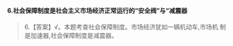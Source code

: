 #### 6.社会保障制度是社会主义市场经济正常运行的“安全阀”与“减震器
>   6.【答案】√。本题考查社会保障制度。市场经济犹如一辆机动车,市场机
    制是加速器,社会保障制度是减震器。

















    